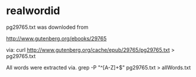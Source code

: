 # realwordid

pg29765.txt was downloded from

http://www.gutenberg.org/ebooks/29765

via:  curl http://www.gutenberg.org/cache/epub/29765/pg29765.txt > pg29765.txt

All words were extracted via.
grep -P "^[A-Z]+$" pg29765.txt > allWords.txt